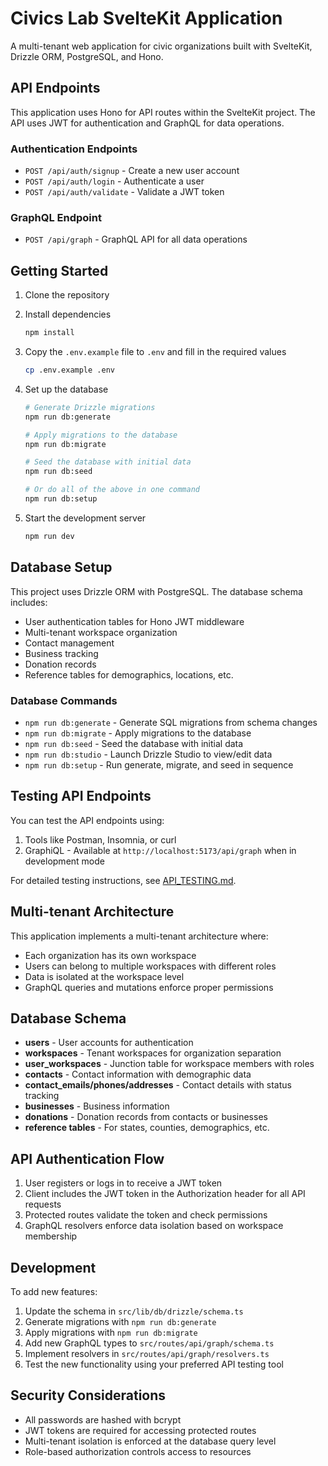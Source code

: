 # Civics Lab SvelteKit Application

A multi-tenant web application for civic organizations built with SvelteKit, Drizzle ORM, PostgreSQL, and Hono.

## API Endpoints

This application uses Hono for API routes within the SvelteKit project. The API uses JWT for authentication and GraphQL for data operations.

### Authentication Endpoints

- `POST /api/auth/signup` - Create a new user account
- `POST /api/auth/login` - Authenticate a user
- `POST /api/auth/validate` - Validate a JWT token

### GraphQL Endpoint

- `POST /api/graph` - GraphQL API for all data operations

## Getting Started

1. Clone the repository
2. Install dependencies
   ```bash
   npm install
   ```
3. Copy the `.env.example` file to `.env` and fill in the required values
   ```bash
   cp .env.example .env
   ```
4. Set up the database
   ```bash
   # Generate Drizzle migrations
   npm run db:generate
   
   # Apply migrations to the database
   npm run db:migrate
   
   # Seed the database with initial data
   npm run db:seed
   
   # Or do all of the above in one command
   npm run db:setup
   ```
   
5. Start the development server
   ```bash
   npm run dev
   ```

## Database Setup

This project uses Drizzle ORM with PostgreSQL. The database schema includes:

- User authentication tables for Hono JWT middleware
- Multi-tenant workspace organization
- Contact management
- Business tracking
- Donation records
- Reference tables for demographics, locations, etc.

### Database Commands

- `npm run db:generate` - Generate SQL migrations from schema changes
- `npm run db:migrate` - Apply migrations to the database
- `npm run db:seed` - Seed the database with initial data
- `npm run db:studio` - Launch Drizzle Studio to view/edit data
- `npm run db:setup` - Run generate, migrate, and seed in sequence

## Testing API Endpoints

You can test the API endpoints using:

1. Tools like Postman, Insomnia, or curl
2. GraphiQL - Available at `http://localhost:5173/api/graph` when in development mode

For detailed testing instructions, see [API_TESTING.md](API_TESTING.md).

## Multi-tenant Architecture

This application implements a multi-tenant architecture where:

- Each organization has its own workspace
- Users can belong to multiple workspaces with different roles
- Data is isolated at the workspace level
- GraphQL queries and mutations enforce proper permissions

## Database Schema

- **users** - User accounts for authentication
- **workspaces** - Tenant workspaces for organization separation
- **user_workspaces** - Junction table for workspace members with roles
- **contacts** - Contact information with demographic data
- **contact_emails/phones/addresses** - Contact details with status tracking
- **businesses** - Business information
- **donations** - Donation records from contacts or businesses
- **reference tables** - For states, counties, demographics, etc.

## API Authentication Flow

1. User registers or logs in to receive a JWT token
2. Client includes the JWT token in the Authorization header for all API requests
3. Protected routes validate the token and check permissions
4. GraphQL resolvers enforce data isolation based on workspace membership

## Development

To add new features:

1. Update the schema in `src/lib/db/drizzle/schema.ts`
2. Generate migrations with `npm run db:generate`
3. Apply migrations with `npm run db:migrate`
4. Add new GraphQL types to `src/routes/api/graph/schema.ts`
5. Implement resolvers in `src/routes/api/graph/resolvers.ts`
6. Test the new functionality using your preferred API testing tool

## Security Considerations

- All passwords are hashed with bcrypt
- JWT tokens are required for accessing protected routes
- Multi-tenant isolation is enforced at the database query level
- Role-based authorization controls access to resources
